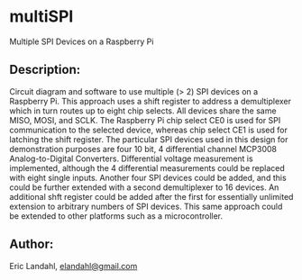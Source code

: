 # multiSPI
Multiple SPI Devices on a Raspberry Pi

## Description:
Circuit diagram and software to use multiple (> 2) SPI devices on a Raspberry Pi.  This approach uses a shift register to address a demultiplexer which in turn routes up to eight chip selects.  All devices share the same MISO, MOSI, and SCLK.  The Raspberry Pi chip select CE0 is used for SPI communication to the selected device, whereas chip select CE1 is used for latching the shift register.  The particular SPI devices used in this design for demonstration purposes are four 10 bit, 4 differential channel MCP3008 Analog-to-Digital Converters.  Differential voltage measurement is implemented, although the 4 differential measurements could be replaced with eight single inputs.  Another four SPI devices could be added, and this could be further extended with a second demultiplexer to 16 devices.  An additional shft register could be added after the first for essentially unlimited extension to arbitrary numbers of SPI devices.  This same approach could be extended to other platforms such as a microcontroller.

## Author:
Eric Landahl, elandahl@gmail.com
